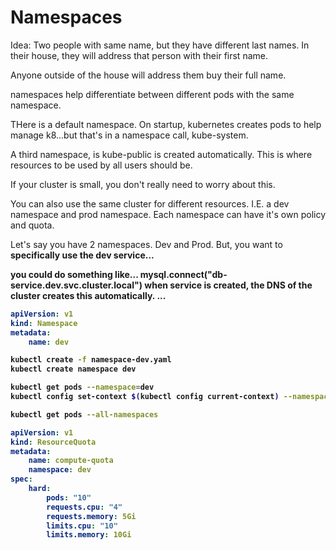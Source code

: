 # Namespaces

Idea: Two people with same name, but they have different last names. In their house, they will address that person with their first name. 

Anyone outside of the house will address them buy their full name.

namespaces help differentiate between different pods with the same namespace.

THere is a default namespace. On startup, kubernetes creates pods to help manage k8...but that's in a namespace call, kube-system.

A third namespace, is kube-public is created automatically. This is where resources to be used by all users should be. 

If your cluster is small, you don't really need to worry about this. 

You can also use the same cluster for different resources. I.E. a dev namespace and prod namespace. Each namespace can have it's own policy and quota. 

Let's say you have 2 namespaces. Dev and Prod. But, you want to <b>specifically<b> use the dev service...

you could do something like...
mysql.connect("db-service.dev.svc.cluster.local")
when service is created, the DNS of the cluster creates this automatically. 
<service-name>.<namespace>.<service>.<domain>

```yaml
apiVersion: v1
kind: Namespace 
metadata:
    name: dev
```

```bash
kubectl create -f namespace-dev.yaml
kubectl create namespace dev
```

```bash
kubectl get pods --namespace=dev
kubectl config set-context $(kubectl config current-context) --namespace=dev
```

```bash
kubectl get pods --all-namespaces
```

```yaml
apiVersion: v1
kind: ResourceQuota
metadata:
    name: compute-quota
    namespace: dev
spec:
    hard:
        pods: "10"
        requests.cpu: "4"
        requests.memory: 5Gi
        limits.cpu: "10"
        limits.memory: 10Gi
```

